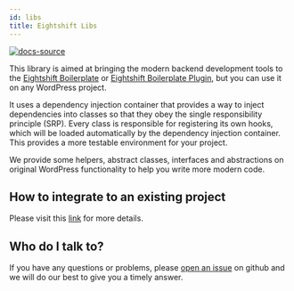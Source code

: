 ```yaml
---
id: libs
title: Eightshift Libs
---
```


[![docs-source](https://img.shields.io/badge/source-eigthshift--libs-blue?style=for-the-badge&logo=php&labelColor=2a2a2a)](https://github.com/infinum/eightshift-libs/blob/develop/src/class-main.php)

This library is aimed at bringing the modern backend development tools to the [Eightshift Boilerplate](https://github.com/infinum/eightshift-boilerplate) or [Eightshift Boilerplate Plugin](https://github.com/infinum/eightshift-boilerplate-plugin), but you can use it on any WordPress project.

It uses a dependency injection container that provides a way to inject dependencies into classes so that they obey the single responsibility principle (SRP). Every class is responsible for registering its own hooks, which will be loaded automatically by the dependency injection container. This provides a more testable environment for your project.

We provide some helpers, abstract classes, interfaces and abstractions on original WordPress functionality to help you write more modern code.

## How to integrate to an existing project

Please visit this [link](advanced/installation-boilerplate-custom) for more details.

## Who do I talk to?

If you have any questions or problems, please [open an issue](https://github.com/infinum/eightshift-libs/issues) on github and we will do our best to give you a timely answer.

<div class="legacy-badge legacy-badge--v4"></div>
